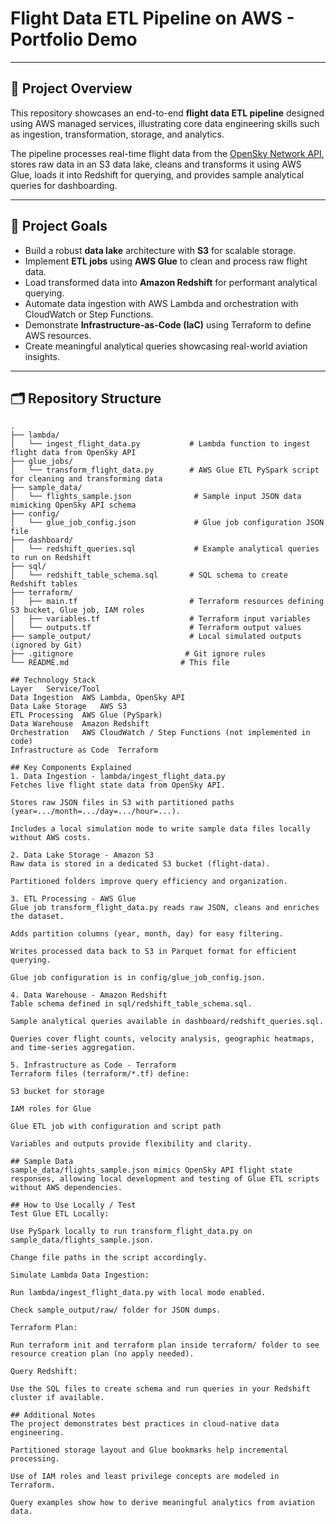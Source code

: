 # Flight Data ETL Pipeline on AWS - Portfolio Demo

---

## 🚀 Project Overview

This repository showcases an end-to-end **flight data ETL pipeline** designed using AWS managed services, illustrating core data engineering skills such as ingestion, transformation, storage, and analytics. 

The pipeline processes real-time flight data from the [OpenSky Network API](https://opensky-network.org/apidoc/rest.html), stores raw data in an S3 data lake, cleans and transforms it using AWS Glue, loads it into Redshift for querying, and provides sample analytical queries for dashboarding.

---

## 🎯 Project Goals

- Build a robust **data lake** architecture with **S3** for scalable storage.
- Implement **ETL jobs** using **AWS Glue** to clean and process raw flight data.
- Load transformed data into **Amazon Redshift** for performant analytical querying.
- Automate data ingestion with AWS Lambda and orchestration with CloudWatch or Step Functions.
- Demonstrate **Infrastructure-as-Code (IaC)** using Terraform to define AWS resources.
- Create meaningful analytical queries showcasing real-world aviation insights.

---

## 🗂 Repository Structure

```plaintext
.
├── lambda/
│   └── ingest_flight_data.py           # Lambda function to ingest flight data from OpenSky API
├── glue_jobs/
│   └── transform_flight_data.py        # AWS Glue ETL PySpark script for cleaning and transforming data
├── sample_data/
│   └── flights_sample.json              # Sample input JSON data mimicking OpenSky API schema
├── config/
│   └── glue_job_config.json             # Glue job configuration JSON file
├── dashboard/
│   └── redshift_queries.sql             # Example analytical queries to run on Redshift
├── sql/
│   └── redshift_table_schema.sql       # SQL schema to create Redshift tables
├── terraform/
│   ├── main.tf                         # Terraform resources defining S3 bucket, Glue job, IAM roles
│   ├── variables.tf                    # Terraform input variables
│   └── outputs.tf                      # Terraform output values
├── sample_output/                      # Local simulated outputs (ignored by Git)
├── .gitignore                         # Git ignore rules
└── README.md                         # This file

## Technology Stack
Layer	Service/Tool
Data Ingestion	AWS Lambda, OpenSky API
Data Lake Storage	AWS S3
ETL Processing	AWS Glue (PySpark)
Data Warehouse	Amazon Redshift
Orchestration	AWS CloudWatch / Step Functions (not implemented in code)
Infrastructure as Code	Terraform

## Key Components Explained
1. Data Ingestion - lambda/ingest_flight_data.py
Fetches live flight state data from OpenSky API.

Stores raw JSON files in S3 with partitioned paths (year=.../month=.../day=.../hour=...).

Includes a local simulation mode to write sample data files locally without AWS costs.

2. Data Lake Storage - Amazon S3
Raw data is stored in a dedicated S3 bucket (flight-data).

Partitioned folders improve query efficiency and organization.

3. ETL Processing - AWS Glue
Glue job transform_flight_data.py reads raw JSON, cleans and enriches the dataset.

Adds partition columns (year, month, day) for easy filtering.

Writes processed data back to S3 in Parquet format for efficient querying.

Glue job configuration is in config/glue_job_config.json.

4. Data Warehouse - Amazon Redshift
Table schema defined in sql/redshift_table_schema.sql.

Sample analytical queries available in dashboard/redshift_queries.sql.

Queries cover flight counts, velocity analysis, geographic heatmaps, and time-series aggregation.

5. Infrastructure as Code - Terraform
Terraform files (terraform/*.tf) define:

S3 bucket for storage

IAM roles for Glue

Glue ETL job with configuration and script path

Variables and outputs provide flexibility and clarity.

## Sample Data
sample_data/flights_sample.json mimics OpenSky API flight state responses, allowing local development and testing of Glue ETL scripts without AWS dependencies.

## How to Use Locally / Test
Test Glue ETL Locally:

Use PySpark locally to run transform_flight_data.py on sample_data/flights_sample.json.

Change file paths in the script accordingly.

Simulate Lambda Data Ingestion:

Run lambda/ingest_flight_data.py with local mode enabled.

Check sample_output/raw/ folder for JSON dumps.

Terraform Plan:

Run terraform init and terraform plan inside terraform/ folder to see resource creation plan (no apply needed).

Query Redshift:

Use the SQL files to create schema and run queries in your Redshift cluster if available.

## Additional Notes
The project demonstrates best practices in cloud-native data engineering.

Partitioned storage layout and Glue bookmarks help incremental processing.

Use of IAM roles and least privilege concepts are modeled in Terraform.

Query examples show how to derive meaningful analytics from aviation data.